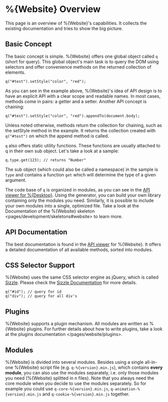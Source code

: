 %{Website} Overview
===================

This page is an overview of %{Website}'s capabilities. It collects the existing documentation and tries to show the big picture.

Basic Concept
-------------

The basic concept is simple. %{Website} offers one global object called `q` (short for query). This global object's main task is to query the DOM using selectors and offer convenience methods on the returned collection of elements.

    q("#test").setStyle("color", "red");

As you can see in the example above, %{Website}'s idea of API design is to have an explicit API with a clear scope and readable names. In most cases, methods come in pairs: a getter and a setter. Another API concept is chaining:

    q("#test").setStyle("color", "red").appendTo(document.body);

Unless noted otherwise, methods return the collection for chaining, such as the setStyle method in the example. It returns the collection created with `q("#test")` on which the append method is called.

`q` also offers static utility functions. These functions are usually attached to q in their own sub object. Let's take a look at a sample:

    q.type.get(123); // returns "Number"

The sub object (which could also be called a namespace) in the sample is `type` and contains a function `get` which will determine the type of a given argument.

The code base of `q` is organized in modules, as you can see in the [API viewer for %{Desktop}](http://demo.qooxdoo.org/%{version}/apiviewer#qx.module). Using the generator, you can build your own library containing only the modules you need. Similarly, it is possible to include your own modules into a single, optimized file. Take a look at the Documentation of the %{Website} skeleton
\<pages/development/skeletons\#website\> to learn more.

API Documentation
-----------------

The best documentation is found in the [API viewer](http://demo.qooxdoo.org/%{version}/website-api) for %{Website}. It offers a detailed documentation of all available methods, sorted into modules.

CSS Selector Support
--------------------

%{Website} uses the same CSS selector engine as jQuery, which is called [Sizzle](http://sizzlejs.org). Please check the [Sizzle Documentation](https://github.com/jquery/sizzle/wiki/Sizzle-Home) for more details.

    q("#id"); // query for id
    q("div"); // query for all div's

Plugins
-------

%{Website} supports a plugin mechanism. All modules are written as %{Website} plugins. For further details about how to write plugins, take a look at the plugins documentation \</pages/website/plugins\>.

Modules
-------

%{Website} is divided into several modules. Besides using a single all-in-one %{Website} script file (e.g. `q-%{version}.min.js`), which contains **every module**, you can also use the modules separately, i.e. only those modules you need (%{Website} splitted in n files). Note that you always need the core module when you decide to use the modules separately. So for example you could use `q-core-%{version}.min.js`, `q-animation-%{version}.min.js` and `q-cookie-%{version}.min.js` together.
